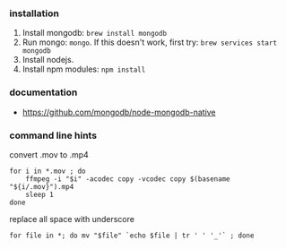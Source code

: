 ### installation

1. Install mongodb: `brew install mongodb`
2. Run mongo: `mongo`. If this doesn't work, first try: `brew services start mongodb`
3. Install nodejs.
4. Install npm modules: `npm install`



### documentation

* https://github.com/mongodb/node-mongodb-native



### command line hints

convert .mov to .mp4
```
for i in *.mov ; do 
    ffmpeg -i "$i" -acodec copy -vcodec copy $(basename "${i/.mov}").mp4 
    sleep 1
done
```

replace all space with underscore
```
for file in *; do mv "$file" `echo $file | tr ' ' '_'` ; done
```